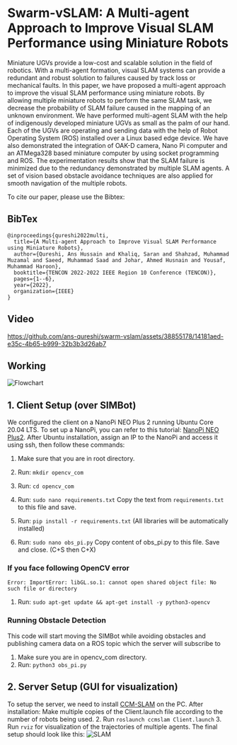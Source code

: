 # Swarm-vSLAM: A Multi-agent Approach to Improve Visual SLAM Performance using Miniature Robots
Miniature UGVs provide a low-cost and scalable solution in the field of robotics. With a multi-agent formation, visual SLAM systems can provide a redundant and robust solution to failures caused by track loss or mechanical faults. In this paper, we have proposed a multi-agent approach to improve the visual SLAM performance using miniature robots. By allowing multiple miniature robots to perform the same SLAM task, we decrease the probability of SLAM failure caused in the mapping of an unknown environment. We have performed multi-agent SLAM with the help of indigenously developed miniature UGVs as small as the palm of our hand. Each of the UGVs are operating and sending data with the help of Robot Operating System (ROS) installed over a Linux based edge device. We have also demonstrated the integration of OAK-D camera, Nano Pi computer and an ATMega328 based miniature computer by using socket programming and ROS. The experimentation results show that the SLAM failure is minimized due to the redundancy demonstrated by multiple SLAM agents. A set of vision based obstacle avoidance techniques are also applied for smooth navigation of the multiple robots.

To cite our paper, please use the Bibtex:
## BibTex
```
@inproceedings{qureshi2022multi,
  title={A Multi-agent Approach to Improve Visual SLAM Performance using Miniature Robots},
  author={Qureshi, Ans Hussain and Khaliq, Saran and Shahzad, Muhammad Muzamal and Saeed, Muhammad Saad and Johar, Ahmed Husnain and Yousaf, Muhammad Haroon},
  booktitle={TENCON 2022-2022 IEEE Region 10 Conference (TENCON)},
  pages={1--6},
  year={2022},
  organization={IEEE}
}
```

## Video
https://github.com/ans-qureshi/swarm-vslam/assets/38855178/14181aed-e35c-4b65-b999-32b3b3d26ab7 


## Working
![Flowchart](https://github.com/srl-ncra/swarm-vslam/blob/main/Flowchart.jpg?raw=true)

## 1. Client Setup (over SIMBot)
We configured the client on a NanoPi NEO Plus 2 running Ubuntu Core 20.04 LTS. To set up a NanoPi, you can refer to this tutorial: [NanoPi NEO Plus2](https://wiki.friendlyarm.com/wiki/index.php/NanoPi_NEO_Plus2). 
After Ubuntu installation, assign an IP to the NanoPi and access it using ssh, then follow these commands:

1. Make sure that you are in root directory.

2. Run: `mkdir opencv_com`
3. Run: `cd opencv_com`

4. Run: `sudo nano requirements.txt`
	Copy the text from `requirements.txt` to this file and save.

5. Run: `pip install -r requirements.txt` (All libraries will be automatically installed)

6. Run: `sudo nano obs_pi.py`
	Copy content of obs_pi.py to this file.
	Save and close. (C+S then C+X)

### If you face following OpenCV error  
	
`Error: ImportError: libGL.so.1: cannot open shared object file: No such file or directory`

1. Run: `sudo apt-get update && apt-get install -y python3-opencv`

### Running Obstacle Detection 
This code will start moving the SIMBot while avoiding obstacles and publishing camera data on a ROS topic which the server will subscribe to
1. Make sure you are in opencv_com directory.
2. Run: `python3 obs_pi.py`

  
## 2. Server Setup (GUI for visualization) 
To setup the server, we need to install [CCM-SLAM](https://github.com/VIS4ROB-lab/ccm_slam) on the PC. After installation:
Make multiple copies of the Client.launch file according to the number of robots being used. 
2. Run `roslaunch ccmslam Client.launch`
3. Run `rviz` for visualization of the trajectories of multiple agents.
The final setup should look like this:
![SLAM](https://github.com/srl-ncra/swarm-vslam/blob/main/SLAM_setup.PNG?raw=true)

